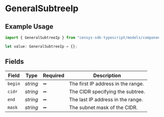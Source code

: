 # GeneralSubtreeIp

## Example Usage

```typescript
import { GeneralSubtreeIp } from "censys-sdk-typescript/models/components";

let value: GeneralSubtreeIp = {};
```

## Fields

| Field                              | Type                               | Required                           | Description                        |
| ---------------------------------- | ---------------------------------- | ---------------------------------- | ---------------------------------- |
| `begin`                            | *string*                           | :heavy_minus_sign:                 | The first IP address in the range. |
| `cidr`                             | *string*                           | :heavy_minus_sign:                 | The CIDR specifying the subtree.   |
| `end`                              | *string*                           | :heavy_minus_sign:                 | The last IP address in the range.  |
| `mask`                             | *string*                           | :heavy_minus_sign:                 | The subnet mask of the CIDR.       |